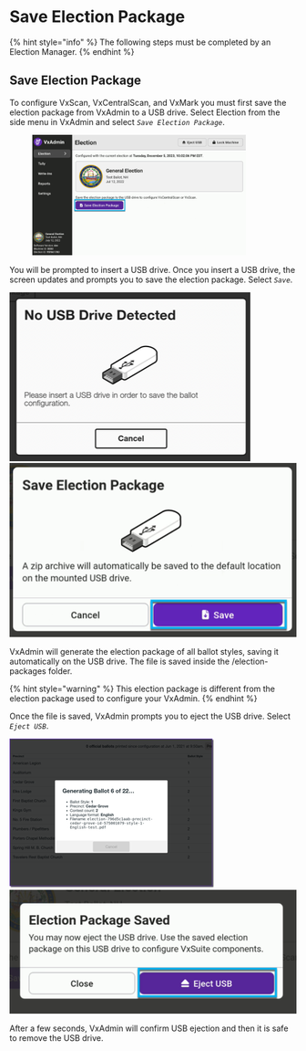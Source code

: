 # Save Election Package

{% hint style="info" %}
The following steps must be completed by an Election Manager.
{% endhint %}

## Save Election Package

To configure VxScan, VxCentralScan, and VxMark you must first save the election package from VxAdmin to a USB drive. Select Election from the side menu in VxAdmin and select _`Save Election Package`_.

<figure><img src="../user-manual/.gitbook/assets/image (131).png" alt="" width="375"><figcaption></figcaption></figure>

You will be prompted to insert a USB drive. Once you insert a USB drive, the screen updates and prompts you to save the election package. Select _`Save`_.

![No USB drive detected](<../user-manual/.gitbook/assets/Save Ballot Package - USB Drive Not Detected.png>) ![Save election package](<../user-manual/.gitbook/assets/image (132).png>)

VxAdmin will generate the election package of all ballot styles, saving it automatically on the USB drive. The file is saved inside the /election-packages folder.

{% hint style="warning" %}
This election package is different from the election package used to configure your VxAdmin.
{% endhint %}

Once the file is saved, VxAdmin prompts you to eject the USB drive. Select _`Eject USB`_.

![Generating ballots](<../user-manual/.gitbook/assets/generating ballot styles.png>) ![Eject USB](<../user-manual/.gitbook/assets/image (133).png>)

After a few seconds, VxAdmin will confirm USB ejection and then it is safe to remove the USB drive.

